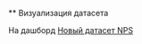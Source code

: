 ** Визуализация датасета

На дашборд [Новый датасет NPS](https://datalens.yandex.ru/hprslfq7p60o8-nps)